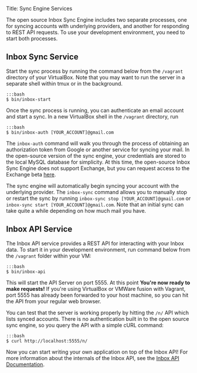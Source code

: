 Title: Sync Engine Services

The open source Inbox Sync Engine includes two separate processes, one for syncing accounts with underlying providers, and another for responding to REST API requests. To use your development environment, you need to start both processes.

Inbox Sync Service
-----

Start the sync process by running the command below from the `/vagrant` directory of your VirtualBox. Note that you may want to run the server in a separate shell within tmux or in the background.

```
:::bash
$ bin/inbox-start
```

Once the sync process is running, you can authenticate an email account and start a sync. In a new VirtualBox shell in the `/vagrant` directory, run
```
:::bash
$ bin/inbox-auth [YOUR_ACCOUNT]@gmail.com
```

The `inbox-auth` command will walk you through the process of obtaining an authorization token from Google or another service for syncing your mail. In the open-source version of the sync engine, your credentials are stored to the local MySQL database for simplicity. At this time, the open-source Inbox Sync Engine does not support Exchange, but you can request access to the Exchange beta <a href="/docs">here</a>.

The sync engine will automatically begin syncing your account with the underlying provider. The `inbox-sync` command allows you to manually stop or restart the sync by running `inbox-sync stop [YOUR_ACCOUNT]@gmail.com` or `inbox-sync start [YOUR_ACCOUNT]@gmail.com`. Note that an initial sync can take quite a while depending on how much mail you have.

Inbox API Service
-----

The Inbox API service provides a REST API for interacting with your Inbox data. To start it in your development environment, run command below from the `/vagrant` folder within your VM:

```
:::bash
$ bin/inbox-api
```

This will start the API Server on port 5555. At this point **You're now ready to make requests!** If you're using VirtualBox or VMWare fusion with Vagrant, port 5555 has already been forwarded to your host machine, so you can hit the API from your regular web browser.

You can test that the server is working properly by hitting the `/n/` API which lists synced accounts. There is no authentication built in to the open source sync engine, so you query the API with a simple cURL command:

```
:::bash
$ curl http://localhost:5555/n/
```

Now you can start writing your own application on top of the Inbox API! For more information about the internals of the Inbox API, see the <a href="/docs/api">Inbox API Documentation</a>.


